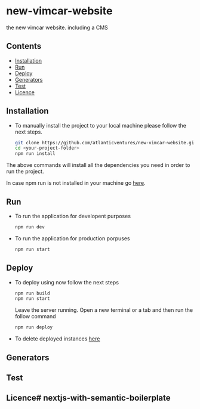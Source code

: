 # new-vimcar-website 
the new vimcar website. including a CMS  

## Contents

- [Installation](#installation)
- [Run](#run)
- [Deploy](#deploy)
- [Generators](#generators)
- [Test](#test)
- [Licence](#licence)

## Installation
* To manually install the project to your local machine please follow the next steps.
    ``` sh
    git clone https://github.com/atlanticventures/new-vimcar-website.git <your-project-folder> 
    cd <your-project-folder> 
    npm run install
    ```
The above commands will install all the dependencies you need in order to run the project.

In case npm run is not installed in your machine go [here](https://yarnpkg.com/lang/en/docs/install/).

## Run
* To run the application for developent purposes 
    ``` sh
    npm run dev
    ```
* To run the application for production porpuses 
    ``` sh
    npm run start
    ```
## Deploy 
* To deploy using now follow the next steps

    ``` sh
    npm run build  
    npm run start
    ```
    Leave the server running.
    Open a new terminal or a tab and then run the follow command
    
    ``` sh
    npm run deploy
    ```
* To delete deployed instances [here](https://zeit.co/blog/now-rm-is-here-and-more)

## Generators

## Test 

## Licence# nextjs-with-semantic-boilerplate
